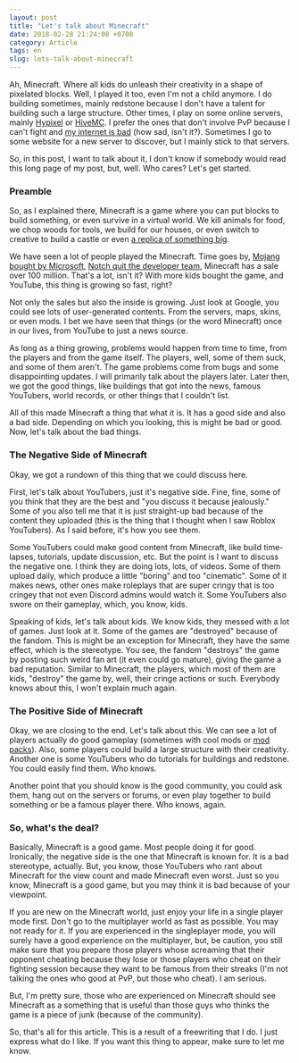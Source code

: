 ```yaml
---
layout: post
title: "Let's talk about Minecraft"
date: 2018-02-28 21:24:08 +0700
category: Article
tags: en 
slug: lets-talk-about-minecraft
---
```


Ah, Minecraft. Where all kids do unleash their creativity in a shape of pixelated blocks. Well, I played it too, even I'm not a child anymore. I do building sometimes, mainly redstone because I don't have a talent for building such a large structure. Other times, I play on some online servers, mainly [Hypixel](https://hypixel.net/) or [HiveMC](https://hivemc.com/). I prefer the ones that don't involve PvP because I can't fight and [my internet is bad](http://www.speedtest.net/result/7149921201) (how sad, isn't it?). Sometimes I go to some website for a new server to discover, but I mainly stick to that servers. 

So, in this post, I want to talk about it, I don't know if somebody would read this long page of my post, but, well. Who cares? Let's get started.

### Preamble

So, as I explained there, Minecraft is a game where you can put blocks to build something, or even survive in a virtual world. We kill animals for food, we chop woods for tools, we build for our houses, or even switch to creative to build a castle or even [a replica of something big](https://www.youtube.com/watch?v=NJycdA8zw2I). 

We have seen a lot of people played the Minecraft. Time goes by, [Mojang bought by Microsoft](https://mojang.com/2014/09/yes-were-being-bought-by-microsoft/), [Notch quit the developer team](https://www.polygon.com/2014/9/15/6151921/why-notch-left-mojang), Minecraft has a sale over 100 million. That's a lot, isn't it? With more kids bought the game, and YouTube, this thing is growing so fast, right? 

Not only the sales but also the inside is growing. Just look at Google, you could see lots of user-generated contents. From the servers, maps, skins, or even mods. I bet we have seen that things (or the word Minecraft) once in our lives, from YouTube to just a news source. 

As long as a thing growing, problems would happen from time to time, from the players and from the game itself. The players, well, some of them suck, and some of them aren't. The game problems come from bugs and some disappointing updates. I will primarily talk about the players later. Later then, we got the good things, like buildings that got into the news, famous YouTubers, world records, or other things that I couldn't list. 

All of this made Minecraft a thing that what it is. It has a good side and also a bad side. Depending on which you looking, this is might be bad or good. Now, let's talk about the bad things.

### The Negative Side of Minecraft

Okay, we got a rundown of this thing that we could discuss here. 

First, let's talk about YouTubers, just it's negative side. Fine, fine, some of you think that they are the best and "you discuss it because jealously." Some of you also tell me that it is just straight-up bad because of the content they uploaded (this is the thing that I thought when I saw Roblox YouTubers). As I said before, it's how you see them. 

Some YouTubers could make good content from Minecraft, like build time-lapses, tutorials, update discussion, etc. But the point is I want to discuss the negative one. I think they are doing lots, lots, of videos. Some of them upload daily, which produce a little "boring" and too "cinematic". Some of it makes news, other ones make roleplays that are super cringy that is too cringey that not even Discord admins would watch it. Some YouTubers also swore on their gameplay, which, you know, kids. 

Speaking of kids, let's talk about kids. We know kids, they messed with a lot of games. Just look at it. Some of the games are "destroyed" because of the fandom. This is might be an exception for Minecraft, they have the same effect, which is the stereotype. You see, the fandom "destroys" the game by posting such weird fan art (it even could go mature), giving the game a bad reputation. Similar to Minecraft, the players, which most of them are kids, "destroy" the game by, well, their cringe actions or such. Everybody knows about this, I won't explain much again.

### The Positive Side of Minecraft

Okay, we are closing to the end. Let's talk about this. We can see a lot of players actually do good gameplay (sometimes with cool mods or [mod](https://feed-the-beast.com/) [packs](https://www.technicpack.net/)). Also, some players could build a large structure with their creativity. Another one is some YouTubers who do tutorials for buildings and redstone. You could easily find them. Who knows. 

Another point that you should know is the good community, you could ask them, hang out on the servers or forums, or even play together to build something or be a famous player there. Who knows, again.

### So, what's the deal?

Basically, Minecraft is a good game. Most people doing it for good. Ironically, the negative side is the one that Minecraft is known for. It is a bad stereotype, actually. But, you know, those YouTubers who rant about Minecraft for the view count and made Minecraft even worst. Just so you know, Minecraft is a good game, but you may think it is bad because of your viewpoint. 

If you are new on the Minecraft world, just enjoy your life in a single player mode first. Don't go to the multiplayer world as fast as possible. You may not ready for it. If you are experienced in the singleplayer mode, you will surely have a good experience on the multiplayer, but, be caution, you still make sure that you prepare those players whose screaming that their opponent cheating because they lose or those players who cheat on their fighting session because they want to be famous from their streaks (I'm not talking the ones who good at PvP, but those who cheat). I am serious. 

But, I'm pretty sure, those who are experienced on Minecraft should see Minecraft as a something that is useful than those guys who thinks the game is a piece of junk (because of the community). 

So, that's all for this article. This is a result of a freewriting that I do. I just express what do I like. If you want this thing to appear, make sure to let me know.